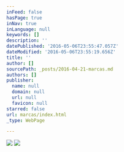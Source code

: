 ```yaml
---
inFeed: false
hasPage: true
inNav: true
inLanguage: null
keywords: []
description: ''
datePublished: '2016-05-06T23:55:47.057Z'
dateModified: '2016-05-06T23:55:19.656Z'
title: ''
author: []
sourcePath: _posts/2016-04-21-marcas.md
authors: []
publisher:
  name: null
  domain: null
  url: null
  favicon: null
starred: false
url: marcas/index.html
_type: WebPage

---
```

![](https://the-grid-user-content.s3-us-west-2.amazonaws.com/f23b5852-7615-40fd-8092-c34510fa03db.png)
![](https://the-grid-user-content.s3-us-west-2.amazonaws.com/36a406d9-20b8-4859-920a-67825b404b09.png)
